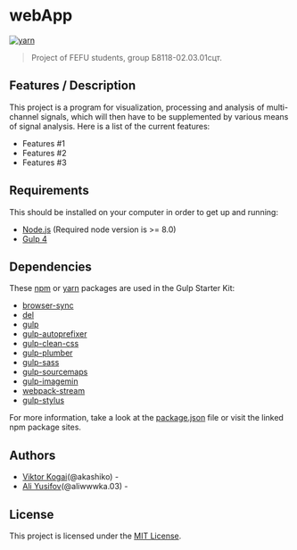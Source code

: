 # webApp
[![yarn](https://img.shields.io/badge/yarn-v0.0.1-red)](https://github.com/akashiko/webApp)

> Project of FEFU students, group Б8118-02.03.01сцт.

## Features / Description
This project is a program for visualization, processing and analysis of multi-channel signals, which will then have to be supplemented by various means of signal analysis.
Here is a list of the current features:

- Features #1
- Features #2
- Features #3

## Requirements
This should be installed on your computer in order to get up and running:

- [Node.js](https://nodejs.org/en/) (Required node version is >= 8.0)
- [Gulp 4](https://gulpjs.com/)

## Dependencies
These [npm](https://www.npmjs.com/) or [yarn](https://yarnpkg.com/) packages are used in the Gulp Starter Kit:

- [browser-sync](https://www.npmjs.com/package/browser-sync)
- [del](https://www.npmjs.com/package/del)
- [gulp](https://www.npmjs.com/package/gulp)
- [gulp-autoprefixer](https://www.npmjs.com/package/gulp-autoprefixer)
- [gulp-clean-css](https://www.npmjs.com/package/gulp-clean-css)
- [gulp-plumber](https://www.npmjs.com/package/gulp-plumber)
- [gulp-sass](https://www.npmjs.com/package/gulp-sass)
- [gulp-sourcemaps](https://www.npmjs.com/package/gulp-sourcemaps)
- [gulp-imagemin](https://www.npmjs.com/package/gulp-imagemin)
- [webpack-stream](https://www.npmjs.com/package/webpack-stream)
- [gulp-stylus](https://www.npmjs.com/package/gulp-stylus)

For more information, take a look at the [package.json](package.json) file or visit the linked npm package sites.

## Authors
- [Viktor Kogai](https://github.com/akashiko)(@akashiko) -
- [Ali Yusifov](https://github.com/Im-Ali)(@aliwwwka.03) -

## License
This project is licensed under the [MIT License](https://github.com/jr-cologne/gulp-starter-kit/blob/master/LICENSE).
